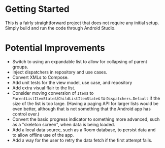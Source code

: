 # Getting Started
This is a fairly straightforward project that does not require any initial setup.  Simply build and run the code through Android Studio.

# Potential Improvements
- Switch to using an expandable list to allow for collapsing of parent groups.
- Inject dispatchers in repository and use cases.
- Convert XMLs to Compose.
- Add unit tests for the view model, use case, and repository
- Add extra visual flair to the list.
- Consider moving conversion of `Item`s to `ParentListItemState`s/`ChildListItemState`s to `Dispatchers.Default` if the size of the list is too large.  (Having a paging API for larger lists would be even better, although that is not something that the Android app has control over.)
- Convert the basic progress indicator to something more advanced, such as a "skeleton screen", when data is being loaded.
- Add a local data source, such as a Room database, to persist data and to allow offline use of the app.
- Add a way for the user to retry the data fetch if the first attempt fails.